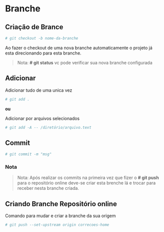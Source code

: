 # Branche

## Criação de Brance

```sh
# git checkout -b nome-da-branche
```

Ao fazer o checkout de uma nova branche automaticamente o projeto já esta direcionando para esta branche.

> Nota: **# git status** vc pode verificar sua nova branche configurada

## Adicionar

Adicionar tudo de uma unica vez

```sh
# git add .
```

**ou**

Adicionar por arquivos selecionados

```sh
# git add -A -- /diretório/arquivo.text
```

## Commit

```sh
# git commit -m "msg"
```

### Nota

> Nota: Após realizar os commits na primeira vez que fizer o **# git push** para o repositório online deve-se criar esta brenche lá e trocar para receber nesta branche criada.

## Criando Branche Repositório online

Comando para mudar e criar a branche da sua origem

```sh
# git push --set-upstream origin correcoes-home
```